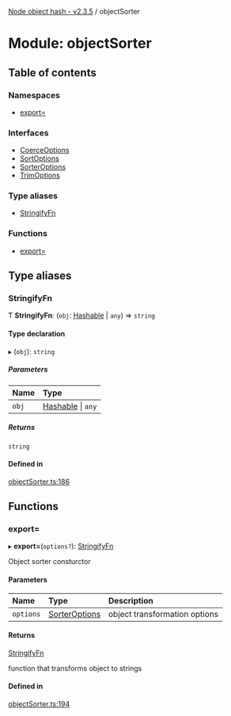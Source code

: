 [Node object hash - v2.3.5](../README.md) / objectSorter

# Module: objectSorter

## Table of contents

### Namespaces

- [export&#x3D;](objectsorter.export_.md)

### Interfaces

- [CoerceOptions](../interfaces/objectsorter.coerceoptions.md)
- [SortOptions](../interfaces/objectsorter.sortoptions.md)
- [SorterOptions](../interfaces/objectsorter.sorteroptions.md)
- [TrimOptions](../interfaces/objectsorter.trimoptions.md)

### Type aliases

- [StringifyFn](objectsorter.md#stringifyfn)

### Functions

- [export&#x3D;](objectsorter.md#export=)

## Type aliases

### StringifyFn

Ƭ **StringifyFn**: (`obj`: [Hashable](../interfaces/hasher.export_.hashable.md) \| `any`) => `string`

#### Type declaration

▸ (`obj`): `string`

##### Parameters

| Name  | Type                                                          |
| :---- | :------------------------------------------------------------ |
| `obj` | [Hashable](../interfaces/hasher.export_.hashable.md) \| `any` |

##### Returns

`string`

#### Defined in

[objectSorter.ts:186](https://github.com/SkeLLLa/node-object-hash/blob/b1a7774/src/objectSorter.ts#L186)

## Functions

### export&#x3D;

▸ **export=**(`options?`): [StringifyFn](objectsorter.export_.md#stringifyfn)

Object sorter consturctor

#### Parameters

| Name      | Type                                                                 | Description                   |
| :-------- | :------------------------------------------------------------------- | :---------------------------- |
| `options` | [SorterOptions](../interfaces/objectsorter.export_.sorteroptions.md) | object transformation options |

#### Returns

[StringifyFn](objectsorter.export_.md#stringifyfn)

function that transforms object to strings

#### Defined in

[objectSorter.ts:194](https://github.com/SkeLLLa/node-object-hash/blob/b1a7774/src/objectSorter.ts#L194)
